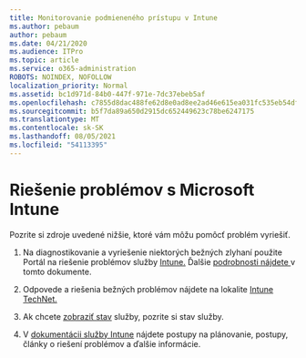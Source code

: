 ```yaml
---
title: Monitorovanie podmieneného prístupu v Intune
ms.author: pebaum
author: pebaum
ms.date: 04/21/2020
ms.audience: ITPro
ms.topic: article
ms.service: o365-administration
ROBOTS: NOINDEX, NOFOLLOW
localization_priority: Normal
ms.assetid: bc1d971d-84b0-447f-971e-7dc37ebeb5af
ms.openlocfilehash: c7855d8dac488fe62d8e0ad8ee2ad46e615ea031fc535eb54dfde9512c8921ea
ms.sourcegitcommit: b5f7da89a650d2915dc652449623c78be6247175
ms.translationtype: MT
ms.contentlocale: sk-SK
ms.lasthandoff: 08/05/2021
ms.locfileid: "54113395"
---
```

# <a name="troubleshoot-issues-with-microsoft-intune"></a>Riešenie problémov s Microsoft Intune

Pozrite si zdroje uvedené nižšie, ktoré vám môžu pomôcť problém vyriešiť.
  
1. Na diagnostikovanie a vyriešenie niektorých bežných zlyhaní použite Portál na riešenie problémov služby [Intune.](https://devicemanagement.microsoft.com/#blade/Microsoft_Intune_DeviceSettings/TroubleshootBlade) Ďalšie [podrobnosti nájdete ](https://docs.microsoft.com/intune/help-desk-operators)v tomto dokumente.
    
2. Odpovede a riešenia bežných problémov nájdete na lokalite [Intune TechNet. ](https://social.technet.microsoft.com/forums/home?forum=microsoftintuneprod)
    
3. Ak chcete [zobraziť stav](https://portal.office.com/AdminPortal/Home#/servicehealth) služby, pozrite si stav služby. 
    
4. V [dokumentácii služby Intune](https://docs.microsoft.com/intune/) nájdete postupy na plánovanie, postupy, články o riešení problémov a ďalšie informácie. 
    

